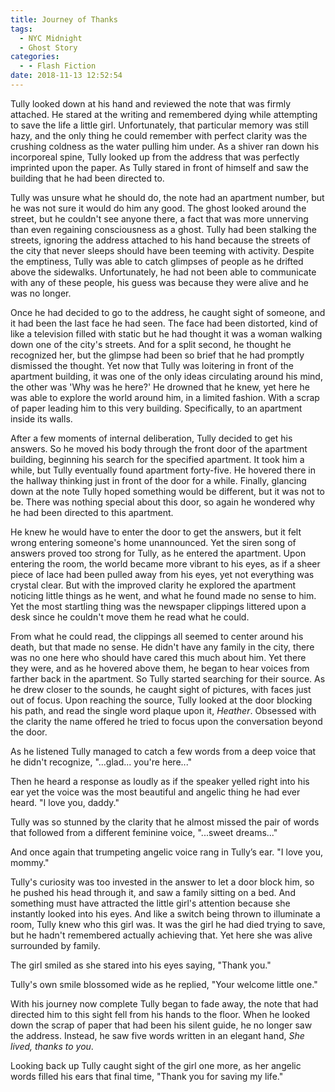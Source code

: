 ```yaml
---
title: Journey of Thanks
tags:
  - NYC Midnight
  - Ghost Story
categories:
  - - Flash Fiction
date: 2018-11-13 12:52:54
---
```


Tully looked down at his hand and reviewed the note that was firmly attached.  He stared at the writing and remembered dying while attempting to save the life a little girl.  Unfortunately, that particular memory was still hazy, and the only thing he could remember with perfect clarity was the crushing coldness as the water pulling him under.  As a shiver ran down his incorporeal spine, Tully looked up from the address that was perfectly imprinted upon the paper.  As Tully stared in front of himself and saw the building that he had been directed to.

Tully was unsure what he should do, the note had an apartment number, but he was not sure it would do him any good.  The ghost looked around the street, but he couldn't see anyone there, a fact that was more unnerving than even regaining consciousness as a ghost.<!-- more -->  Tully had been stalking the streets, ignoring the address attached to his hand because the streets of the city that never sleeps should have been teeming with activity.  Despite the emptiness, Tully was able to catch glimpses of people as he drifted above the sidewalks.  Unfortunately, he had not been able to communicate with any of these people, his guess was because they were alive and he was no longer.

Once he had decided to go to the address, he caught sight of someone, and it had been the last face he had seen.  The face had been distorted, kind of like a television filled with static but he had thought it was a woman walking down one of the city's streets.  And for a split second, he thought he recognized her, but the glimpse had been so brief that he had promptly dismissed the thought.  Yet now that Tully was loitering in front of the apartment building, it was one of the only ideas circulating around his mind, the other was 'Why was he here?'  He drowned that he knew, yet here he was able to explore the world around him, in a limited fashion.  With a scrap of paper leading him to this very building.  Specifically, to an apartment inside its walls.

After a few moments of internal deliberation, Tully decided to get his answers.  So he moved his body through the front door of the apartment building, beginning his search for the specified apartment.  It took him a while, but Tully eventually found apartment forty-five.  He hovered there in the hallway thinking just in front of the door for a while.  Finally, glancing down at the note Tully hoped something would be different, but it was not to be.  There was nothing special about this door, so again he wondered why he had been directed to this apartment.

He knew he would have to enter the door to get the answers, but it felt wrong entering someone's home unannounced.  Yet the siren song of answers proved too strong for Tully, as he entered the apartment.  Upon entering the room, the world became more vibrant to his eyes, as if a sheer piece of lace had been pulled away from his eyes, yet not everything was crystal clear.  But with the improved clarity he explored the apartment noticing little things as he went, and what he found made no sense to him.  Yet the most startling thing was the newspaper clippings littered upon a desk since he couldn't move them he read what he could.

From what he could read, the clippings all seemed to center around his death, but that made no sense.  He didn't have any family in the city, there was no one here who should have cared this much about him.  Yet there they were, and as he hovered above them, he began to hear voices from farther back in the apartment.  So Tully started searching for their source.  As he drew closer to the sounds, he caught sight of pictures, with faces just out of focus.  Upon reaching the source, Tully looked at the door blocking his path, and read the single word plaque upon it, _Heather_.  Obsessed with the clarity the name offered he tried to focus upon the conversation beyond the door.

As he listened Tully managed to catch a few words from a deep voice that he didn't recognize, "...glad... you're here..." 

Then he heard a response as loudly as if the speaker yelled right into his ear yet the voice was the most beautiful and angelic thing he had ever heard.  "I love you, daddy."

Tully was so stunned by the clarity that he almost missed the pair of words that followed from a different feminine voice, "...sweet dreams..."

And once again that trumpeting angelic voice rang in Tully’s ear.  "I love you, mommy."

Tully's curiosity was too invested in the answer to let a door block him, so he pushed his head through it, and saw a family sitting on a bed.  And something must have attracted the little girl's attention because she instantly looked into his eyes.  And like a switch being thrown to illuminate a room, Tully knew who this girl was.  It was the girl he had died trying to save, but he hadn't remembered actually achieving that.  Yet here she was alive surrounded by family.

The girl smiled as she stared into his eyes saying, "Thank you."

Tully's own smile blossomed wide as he replied, "Your welcome little one."

With his journey now complete Tully began to fade away, the note that had directed him to this sight fell from his hands to the floor.  When he looked down the scrap of paper that had been his silent guide, he no longer saw the address.  Instead, he saw five words written in an elegant hand, _She lived, thanks to you_.

Looking back up Tully caught sight of the girl one more, as her angelic words filled his ears that final time, "Thank you for saving my life."